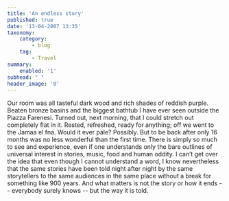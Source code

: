 ```yaml
---
title: 'An endless story'
published: true
date: '13-04-2007 13:35'
taxonomy:
    category:
        - blog
    tag:
        - Travel
summary:
    enabled: '1'
subhead: " "
header_image: '0'
---
```


Our room was all tasteful dark wood and rich shades of reddish purple. Beaten bronze basins and the biggest bathtub I have ever seen outside the Piazza Farenesi. Turned out, next morning, that I could stretch out completely flat in it. Rested, refreshed, ready for anything; off we went to the Jamaa el fna. Would it ever pale? Possibly. But to be back after only 16 months was no less wonderful than the first time. There is simply so much to see and experience, even if one understands only the bare outlines of universal interest in stories, music, food and human oddity. I can’t get over the idea that even though I cannot understand a word, I know nevertheless that the same stories have been told night after night by the same storytellers to the same audiences in the same place without a break for something like 900 years. And what matters is not the story or how it ends -- everybody surely knows -- but the way it is told.

